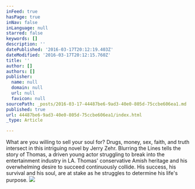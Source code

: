 ```yaml
---
inFeed: true
hasPage: true
inNav: false
inLanguage: null
starred: false
keywords: []
description: ''
datePublished: '2016-03-17T20:12:19.403Z'
dateModified: '2016-03-17T20:12:15.760Z'
title: ''
author: []
authors: []
publisher:
  name: null
  domain: null
  url: null
  favicon: null
sourcePath: _posts/2016-03-17-44487be6-9ad3-40e0-805d-75ccbe606ea1.md
published: true
url: 44487be6-9ad3-40e0-805d-75ccbe606ea1/index.html
_type: Article

---
```

What are you willing to sell your soul for? Drugs, money, sex, faith, and truth intersect in this intriguing novel by Jerry Zehr. Blurring the Lines tells the story of Thomas, a driven young actor struggling to break into the entertainment industry in LA. Thomas' conservative Amish heritage and his overwhelming desire to succeed continuously collide. His success, his survival and his soul, are at stake as he struggles to determine his life's purpose.
![](https://the-grid-user-content.s3-us-west-2.amazonaws.com/c36aec64-a23a-4cad-a51a-b9898a51c3cb.jpg)